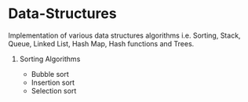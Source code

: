 # Data-Structures
Implementation of various data structures algorithms i.e. Sorting, Stack, Queue, Linked List, Hash Map, Hash functions and Trees.

1. Sorting Algorithms
	
	* Bubble sort
	* Insertion sort
	* Selection sort
